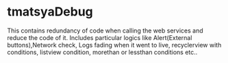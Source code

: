 # tmatsyaDebug
This contains redundancy of code when calling the web services and reduce the code of it. Includes particular logics like Alert(External buttons),Network check, Logs fading when it went to live, recyclerview with conditions, listview condition, morethan or lessthan conditions etc.. 
